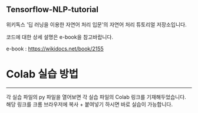 Tensorflow-NLP-tutorial
---

위키독스 '딥 러닝을 이용한 자연어 처리 입문'의 자연어 처리 튜토리얼 저장소입니다.

코드에 대한 상세 설명은 e-book을 참고바랍니다.

e-book : https://wikidocs.net/book/2155


# Colab 실습 방법
---

각 실습 파일의 py 파일을 열어보면 각 실습 파일의 Colab 링크를 기재해두었습니다.  
해당 링크를 크롬 브라우저에 복사 + 붙여넣기 하시면 바로 실습이 가능합니다.
